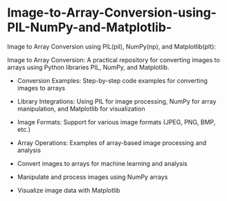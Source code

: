 # Image-to-Array-Conversion-using-PIL-NumPy-and-Matplotlib-
Image to Array Conversion using PIL(pil), NumPy(np), and Matplotlib(plt):

Image to Array Conversion: A practical repository for converting images to arrays using Python libraries PIL, NumPy, and Matplotlib.
- Conversion Examples: Step-by-step code examples for converting images to arrays
- Library Integrations: Using PIL for image processing, NumPy for array manipulation, and Matplotlib for visualization
- Image Formats: Support for various image formats (JPEG, PNG, BMP, etc.)
- Array Operations: Examples of array-based image processing and analysis

- Convert images to arrays for machine learning and analysis
- Manipulate and process images using NumPy arrays
- Visualize image data with Matplotlib
